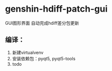 # genshin-hdiff-patch-gui

GUI图形界面 自动完成hdiff差分包更新

## 编译：

1. 新建virtualvenv
2. 安装依赖包：pyqt5, pyqt5-tools
3. todo
